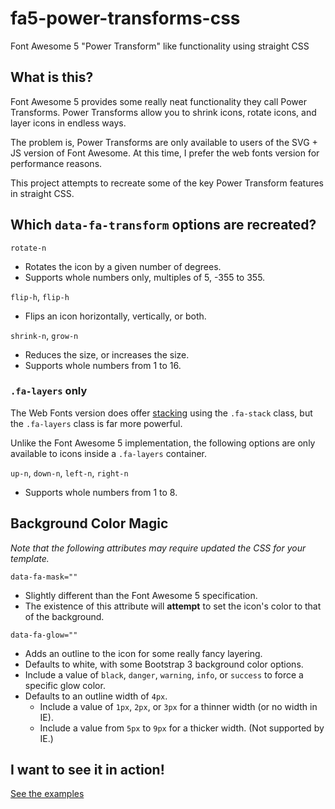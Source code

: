 # fa5-power-transforms-css
Font Awesome 5 "Power Transform" like functionality using straight CSS


## What is this?

Font Awesome 5 provides some really neat functionality they call Power Transforms.
Power Transforms allow you to shrink icons, rotate icons, and layer icons in endless ways.

The problem is, Power Transforms are only available to users of the SVG + JS version of Font Awesome.
At this time, I prefer the web fonts version for performance reasons.

This project attempts to recreate some of the key Power Transform features in straight CSS.


## Which `data-fa-transform` options are recreated?

`rotate-n`
- Rotates the icon by a given number of degrees.
- Supports whole numbers only, multiples of 5, -355 to 355.

`flip-h`, `flip-h`
- Flips an icon horizontally, vertically, or both.

`shrink-n`, `grow-n`
- Reduces the size, or increases the size.
- Supports whole numbers from 1 to 16.

### `.fa-layers` only

The Web Fonts version does offer [stacking](https://fontawesome.com/how-to-use/on-the-web/styling/stacking-icons) using the `.fa-stack` class, but the `.fa-layers` class is far more powerful.

Unlike the Font Awesome 5 implementation, the following options are only available to icons inside a `.fa-layers` container.

`up-n`, `down-n`, `left-n`, `right-n`
- Supports whole numbers from 1 to 8.


## Background Color Magic

*Note that the following attributes may require updated the CSS for your template.*

`data-fa-mask=""`
- Slightly different than the Font Awesome 5 specification.
- The existence of this attribute will **attempt** to set the icon's color to that of the background.

`data-fa-glow=""`
- Adds an outline to the icon for some really fancy layering.
- Defaults to white, with some Bootstrap 3 background color options.
- Include a value of `black`, `danger`, `warning`, `info`, or `success` to force a specific glow color.
- Defaults to an outline width of `4px`.
  - Include a value of `1px`, `2px`, or `3px` for a thinner width (or no width in IE).
  - Include a value from `5px` to `9px` for a thicker width.  (Not supported by IE.)


## I want to see it in action!

[See the examples](https://cityssm.github.io/fa5-power-transforms-css/)
